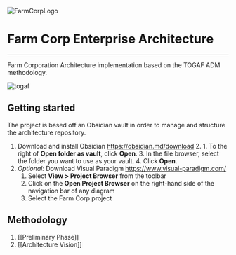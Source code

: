 ![FarmCorpLogo](https://github.com/smacken/farmcorp-architecture/assets/logo.png)
# Farm Corp Enterprise Architecture
___
Farm Corporation Architecture implementation based on the TOGAF ADM methodology.

![togaf]("https://github.com/smacken/farmcorp-architecture/assets/togaf.png")
## Getting started

The project is based off an Obsidian vault in order to manage and structure the architecture repository.
1. Download and install Obsidian https://obsidian.md/download
	2. 1. To the right of **Open folder as vault**, click **Open**.
	3. In the file browser, select the folder you want to use as your vault.
	4. Click **Open**.
2. _Optional:_ Download Visual Paradigm https://www.visual-paradigm.com/
	1. Select **View > Project Browser** from the toolbar
	2. Click on the **Open Project Browser** on the right-hand side of the navigation bar of any diagram
	3. Select the Farm Corp project

## Methodology

1. [[Preliminary Phase]]
2. [[Architecture Vision]]
